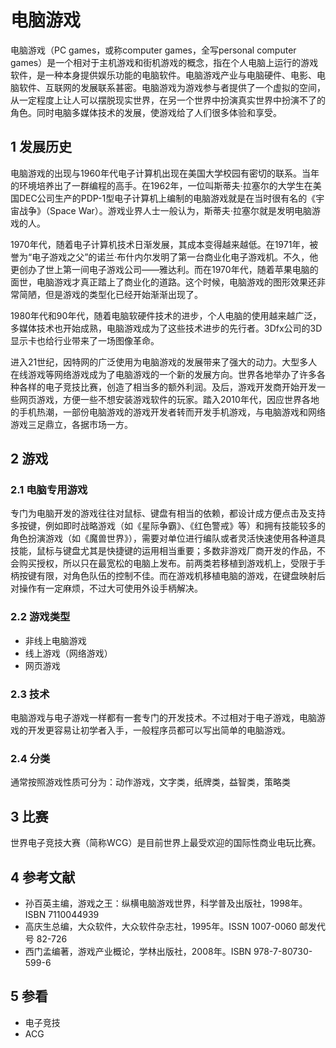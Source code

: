 # 电脑游戏



电脑游戏（PC games，或称computer games，全写personal computer games）是一个相对于主机游戏和街机游戏的概念，指在个人电脑上运行的游戏软件，是一种本身提供娱乐功能的电脑软件。电脑游戏产业与电脑硬件、电影、电脑软件、互联网的发展联系甚密。电脑游戏为游戏参与者提供了一个虚拟的空间，从一定程度上让人可以摆脱现实世界，在另一个世界中扮演真实世界中扮演不了的角色。同时电脑多媒体技术的发展，使游戏给了人们很多体验和享受。



## 1 发展历史

电脑游戏的出现与1960年代电子计算机出现在美国大学校园有密切的联系。当年的环境培养出了一群编程的高手。在1962年，一位叫斯蒂夫·拉塞尔的大学生在美国DEC公司生产的PDP-1型电子计算机上编制的电脑游戏就是在当时很有名的《宇宙战争》（Space War）。游戏业界人士一般认为，斯蒂夫·拉塞尔就是发明电脑游戏的人。

1970年代，随着电子计算机技术日渐发展，其成本变得越来越低。在1971年，被誉为“电子游戏之父”的诺兰·布什内尔发明了第一台商业化电子游戏机。不久，他更创办了世上第一间电子游戏公司——雅达利。而在1970年代，随着苹果电脑的面世，电脑游戏才真正踏上了商业化的道路。这个时候，电脑游戏的图形效果还非常简陋，但是游戏的类型化已经开始渐渐出现了。

1980年代和90年代，随着电脑软硬件技术的进步，个人电脑的使用越来越广泛，多媒体技术也开始成熟，电脑游戏成为了这些技术进步的先行者。3Dfx公司的3D显示卡也给行业带来了一场图像革命。

进入21世纪，因特网的广泛使用为电脑游戏的发展带来了强大的动力。大型多人在线游戏等网络游戏成为了电脑游戏的一个新的发展方向。世界各地举办了许多各种各样的电子竞技比赛，创造了相当多的额外利润。及后，游戏开发商开始开发一些网页游戏，方便一些不想安装游戏软件的玩家。踏入2010年代，因应世界各地的手机热潮，一部份电脑游戏的游戏开发者转而开发手机游戏，与电脑游戏和网络游戏三足鼎立，各据市场一方。



## 2 游戏



### 2.1 电脑专用游戏

专门为电脑开发的游戏往往对鼠标、键盘有相当的依赖，都设计成方便点击及支持多按键，例如即时战略游戏（如《星际争霸》、《红色警戒》等）和拥有技能较多的角色扮演游戏（如《魔兽世界》），需要对单位进行编队或者灵活快速使用各种道具技能，鼠标与键盘尤其是快捷键的运用相当重要；多数非游戏厂商开发的作品，不会购买授权，所以只在最宽松的电脑上发布。前两类若移植到游戏机上，受限于手柄按键有限，对角色队伍的控制不佳。而在游戏机移植电脑的游戏，在键盘映射后对操作有一定麻烦，不过大可使用外设手柄解决。



### 2.2 游戏类型

* 非线上电脑游戏
* 线上游戏（网络游戏）
* 网页游戏



### 2.3 技术

电脑游戏与电子游戏一样都有一套专门的开发技术。不过相对于电子游戏，电脑游戏的开发更容易让初学者入手，一般程序员都可以写出简单的电脑游戏。



### 2.4 分类

通常按照游戏性质可分为：动作游戏，文字类，纸牌类，益智类，策略类



## 3 比赛

世界电子竞技大赛（简称WCG）是目前世界上最受欢迎的国际性商业电玩比赛。



## 4 参考文献

* 孙百英主编，游戏之王：纵横电脑游戏世界，科学普及出版社，1998年。ISBN 7110044939
* 高庆生总编，大众软件，大众软件杂志社，1995年。ISSN 1007-0060 邮发代号 82-726
* 西门孟编著，游戏产业概论，学林出版社，2008年。ISBN 978-7-80730-599-6



## 5 参看

* 电子竞技
* ACG



